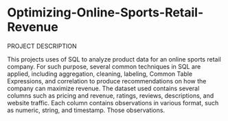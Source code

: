# Optimizing-Online-Sports-Retail-Revenue

PROJECT DESCRIPTION  

This projects uses of SQL to analyze product data for an online sports retail company. For such purpose, several common techniques in SQL are applied, including aggregation, cleaning, labeling, Common Table Expressions, and correlation to produce recommendations on how the company can maximize revenue. The dataset used contains several columns such as pricing and revenue, ratings, reviews, descriptions, and website traffic. Each column contains observations in various format, such as numeric, string, and timestamp. Those observations.
